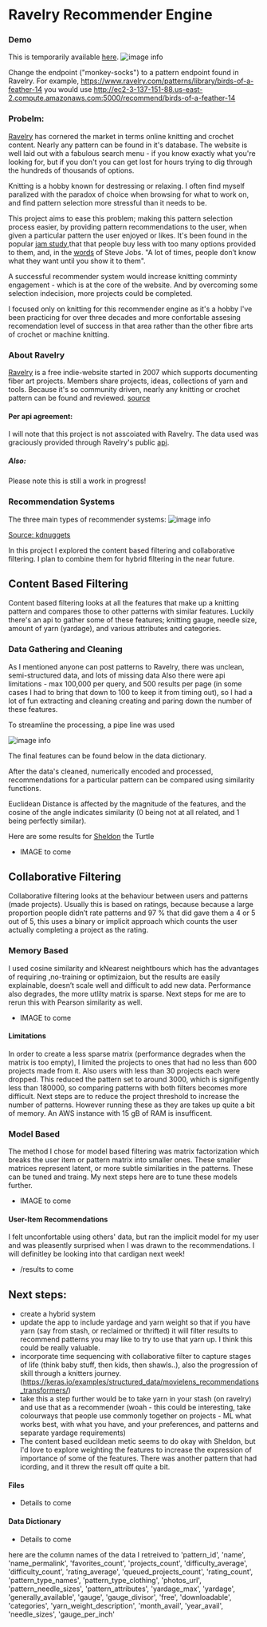 # Ravelry Recommender Engine

### Demo
This is temporarily available [here](http://ec2-3-137-151-88.us-east-2.compute.amazonaws.com:5000/recommend/monkey-socks). 
![image info](images/demo_screenshot.png)

Change the endpoint ("monkey-socks") to a pattern endpoint found in Ravelry.  For example, https://www.ravelry.com/patterns/library/birds-of-a-feather-14 you would use http://ec2-3-137-151-88.us-east-2.compute.amazonaws.com:5000/recommend/birds-of-a-feather-14

### Probelm:
[Ravelry](https://www.ravelry.com/) has cornered the market in terms online knitting and crochet content. Nearly any pattern can be found in it's database. The website is well laid out with a fabulous search menu - if you know exactly what you're looking for, but if you don't you can get lost for hours trying to dig through the hundreds of thousands of options.  

Knitting is a hobby known for destressing or relaxing. I often find myself paralized with the paradox of choice when browsing for what to work on, and find pattern selection more stressful than it needs to be. 

This project aims to ease this problem; making this pattern selection process easier, by providing pattern recommendations to the user, when given a particular pattern the user enjoyed or likes. It's been found in the popular [jam study](https://faculty.washington.edu/jdb/345/345%20Articles/Iyengar%20%26%20Lepper%20(2000).pdf),that that people buy less with too many options provided to them, and, in the [words](https://www.forbes.com/sites/chunkamui/2011/10/17/five-dangerous-lessons-to-learn-from-steve-jobs/?sh=7f4db0373a95) of Steve Jobs. "A lot of times, people don’t know what they want until you show it to them".

A successful recommender system would increase knitting comminty engagement - which is at the core of the website.  And by overcoming some selection indecision, more projects could be completed.

I focused only on knitting for this recommender engine as it's a hobby I've been practicing for over three decades and more confortable assesing recomendation level of success in that area rather than the other fibre arts of crochet or machine knitting. 

### About Ravelry
[Ravelry](https://www.ravelry.com/) is a free indie-website started in 2007 which supports documenting fiber art projects. Members share projects, ideas, collections of yarn and tools.  Because it's so community driven, nearly any knitting or crochet pattern can be found and reviewed. 
[source](https://en.wikipedia.org/wiki/Ravelry) 

#### Per api agreement:
I will note that this project is not asscoiated with Ravelry. The data used was graciously provided through Ravelry's public [api](https://www.ravelry.com/api#index).

##### Also:
Please note this is still a work in progress! 

### Recommendation Systems
The three main types of recommender systems:
![image info](images/recommender_system_types_image.png)

[Source: kdnuggets](https://www.kdnuggets.com/2019/09/machine-learning-recommender-systems.html)

In this project I explored the content based filtering and collaborative filtering.  I plan to combine them for hybrid filtering in the near future. 

## Content Based Filtering

Content based filtering looks at all the features that make up a knitting pattern and compares those to other patterns with similar features. Luckily there's an api to gather some of these features; knitting gauge, needle size, amount of yarn (yardage), and various attributes and categories.

### Data Gathering and Cleaning

As I mentioned anyone can post patterns to Ravelry, there was unclean, semi-structured data, and lots of missing data Also there were api limitations - max 100,000 per query, and 500 results per page (in some cases I had to bring that down to 100 to keep it from timing out), so I had a lot of fun extracting and cleaning creating and paring down the number of these features.  

To streamline the processing, a pipe line was used

![image info](images/pipeline_image.png)

The final features can be found below in the data dictionary. 

After the data's cleaned, numerically encoded and processed, recommendations for a particular pattern can be compared using similarity functions. 

Euclidean Distance is affected by the magnitude of the features, and the cosine of the angle indicates similarity (0 being not at all related, and 1 being perfectly similar).

Here are some results for [Sheldon](https://www.ravelry.com/patterns/library/sheldon) the Turtle

* IMAGE to come

## Collaborative Filtering 
Collaborative filtering looks at the behaviour between users and patterns (made projects). Usually this is based on ratings, because because a large proportion people didn’t rate patterns and 97 % that did gave them a 4 or 5 out of 5, this uses a binary or implicit approach which counts the user actually completing a project as the rating.

### Memory Based
I used cosine similarity and kNearest neightbours which has the advantages of requiring ,no-training or optimizaion, but the results are easily explainable, doesn’t scale well and difficult to add new data.  Performance also degrades, the more utlilty matrix is sparse. Next steps for me are to rerun this with Pearson similarity as well. 

* IMAGE to come


#### Limitations 
In order to create a less sparse matrix (performance degrades when the matrix is too empty), I limited the projects to ones that had no less than 600 projects made from it.  Also users with less than 30 projects each were dropped.  This reduced the pattern set to around 3000, which is signifigently less than 180000, so comparing patterns with both filters becomes more difficult.  Next steps are to reduce the project threshold to increase the number of patterns.  However running these as they are takes up quite a bit of memory.  An AWS instance with 15 gB of RAM is insufficent. 

### Model Based
The method I chose for model based filtering was matrix factorization which breaks the user item or pattern matrix into smaller ones.  These smaller matrices represent latent, or more subtle similarities in the patterns. These can be tuned and traing. My next steps here are to tune these models further.  

* IMAGE to come

#### User-Item Recommendations
I felt unconfortable using others' data, but ran the implicit model for my user and was pleasently surprised when I was drawn to the recommendations.  I will definitley be looking into that cardigan next week!

* /results to come


## Next steps:
*  create a hybrid system
* update the app to include yardage and yarn weight so that if you have yarn (say from stash, or reclaimed or thrifted) it will filter results to recommend patterns you may like to try to use that yarn up.  I think this could be really valuable.
* incorporate time sequencing with collaborative filter to capture stages of life (think baby stuff, then kids, then shawls..), also the progression of skill through a knitters journey. (https://keras.io/examples/structured_data/movielens_recommendations_transformers/)
* take this a step further would be to take yarn in your stash (on ravelry) and use that as a recommender (woah - this could be interesting, take colourways that people use commonly together on projects - ML what works best, with what you have, and your preferences, and patterns and separate yardage requirements)
* The content based eucildean metic seems to do okay with Sheldon, but I'd love to explore weighting the features to increase the expression of importance of some of the features.  There was another pattern that had icording, and it threw the result off quite a bit. 

#### Files 
* Details to come

#### Data Dictionary

* Details to come

here are the column names of the data I retreived to 
'pattern_id', 'name', 'name_permalink', 'favorites_count',
       'projects_count', 'difficulty_average', 'difficulty_count',
       'rating_average', 'queued_projects_count', 'rating_count',
       'pattern_type_names', 'pattern_type_clothing', 'photos_url',
       'pattern_needle_sizes', 'pattern_attributes', 'yardage_max', 'yardage',
       'generally_available', 'gauge', 'gauge_divisor', 'free', 'downloadable',
       'categories', 'yarn_weight_description', 'month_avail', 'year_avail',
       'needle_sizes', 'gauge_per_inch'
       
